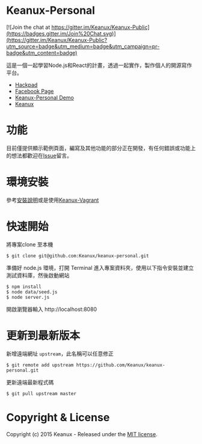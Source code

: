 # Keanux-Personal

[![Join the chat at https://gitter.im/Keanux/Keanux-Public](https://badges.gitter.im/Join%20Chat.svg)](https://gitter.im/Keanux/Keanux-Public?utm_source=badge&utm_medium=badge&utm_campaign=pr-badge&utm_content=badge)

這是一個一起學習Node.js和React的計畫，透過一起實作，製作個人的開源寫作平台。

- [Hackpad](https://keanux.hackpad.com/INTRO-rDTHFqtALl2)
- [Facebook Page](https://www.facebook.com/trykeanux)
- [Keanux-Personal Demo](http://keanux.com:8080)
- [Keanux](http://keanux.com)

# 功能

目前僅提供顯示範例頁面，編寫及其他功能的部分正在開發，有任何錯誤或功能上的想法都歡迎在[Issue](https://github.com/Keanux/keanux-personal/issues)留言。

# 環境安裝

參考[安裝說明](docs/setup.md)或是使用[Keanux-Vagrant](https://github.com/Keanux/keanux-vagrant)

# 快速開始

將專案clone 至本機

```
$ git clone git@github.com:Keanux/keanux-personal.git
```

準備好 node.js 環境，打開 Terminal 進入專案資料夾，使用以下指令安裝並建立測試資料庫，然後啟動網站

```
$ npm install
$ node data/seed.js
$ node server.js
```

開啟瀏覽器輸入 http://localhost:8080

# 更新到最新版本

新增遠端網址 `upstream`，此名稱可以任意修正

```
$ git remote add upstream https://github.com/Keanux/keanux-personal.git
```

更新遠端最新程式碼

```
$ git pull upstream master
```

# Copyright & License

Copyright (c) 2015 Keanux - Released under the [MIT license](LICENSE).
